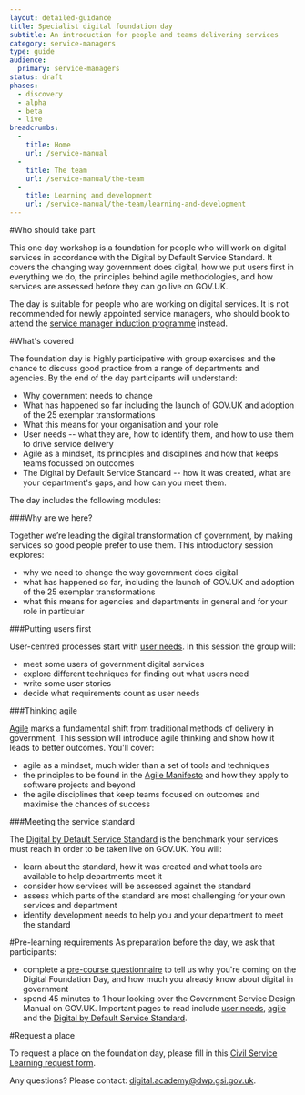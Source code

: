 ```yaml
---
layout: detailed-guidance
title: Specialist digital foundation day
subtitle: An introduction for people and teams delivering services
category: service-managers
type: guide
audience:
  primary: service-managers
status: draft
phases:
  - discovery
  - alpha
  - beta
  - live
breadcrumbs:
  -
    title: Home
    url: /service-manual
  -
    title: The team
    url: /service-manual/the-team
  -
    title: Learning and development
    url: /service-manual/the-team/learning-and-development
---
```


#Who should take part

This one day workshop is a foundation for people who will work on digital services in accordance with the Digital by Default Service Standard. It covers the changing way government does digital, how we put users first in everything we do, the principles behind agile methodologies, and how services are assessed before they can go live on GOV.UK.

The day is suitable for people who are working on digital services. It is not recommended for newly appointed service managers, who should book to attend the [service manager induction programme](/service-manual/the-team/learning-and-development/service-manager-induction) instead.

#What's covered

The foundation day is highly participative with group exercises and the chance to discuss good practice from a range of departments and agencies. By the end of the day participants will understand:

* Why government needs to change
* What has happened so far including the launch of GOV.UK and adoption of the 25 exemplar transformations
* What this means for your organisation and your role
* User needs -- what they are, how to identify them, and how to use them to drive service delivery
* Agile as a mindset, its principles and disciplines and how that keeps teams focussed on outcomes
* The Digital by Default Service Standard -- how it was created, what are your department's gaps, and how can you meet them.

The day includes the following modules:

###Why are we here?

Together we’re leading the digital transformation of government, by making services so good people prefer to use them. This introductory session explores:

*  why we need to change the way government does digital
*  what has happened so far, including the launch of GOV.UK and adoption of the 25 exemplar transformations
*  what this means for agencies and departments in general and for your role in particular

###Putting users first

User-centred processes start with [user needs](/service-manual/user-centred-design/user-needs). In this session the group will:

*  meet some users of government digital services
*  explore different techniques for finding out what users need
*  write some user stories
*  decide what requirements count as user needs

###Thinking agile

[Agile](/service-manual/agile) marks a fundamental shift from traditional methods of delivery in government. This session will introduce agile thinking and show how it leads to better outcomes. You'll cover:

* agile as a mindset, much wider than a set of tools and techniques
* the principles to be found in the [Agile Manifesto](http://agilemanifesto.org/) and how they apply to software projects and beyond
* the agile disciplines that keep teams focused on outcomes and maximise the chances of success

###Meeting the service standard

The [Digital by Default Service Standard](/service-manual/digital-by-default) is the benchmark your services must reach in order to be taken live on GOV.UK. You will:

*  learn about the standard, how it was created and what tools are available to help departments meet it
*  consider how services will be assessed against the standard
*  assess which parts of the standard are most challenging for your own services and department
*  identify development needs to help you and your department to meet the standard

#Pre-learning requirements
As preparation before the day, we ask that participants:

* complete a [pre-course questionnaire](https://www.surveymonkey.com/s/F9XYFMB) to tell us why you're coming on the Digital Foundation Day, and how much you already know about digital in government
* spend 45 minutes to 1 hour looking over the Government Service Design Manual on GOV.UK. Important pages to read include [user needs](https://www.gov.uk/service-manual/user-centred-design/user-needs.html), [agile](https://www.gov.uk/service-manual/agile/index.html) and the [Digital by Default Service Standard](https://www.gov.uk/service-manual/digital-by-default).

#Request a place

To request a place on the foundation day, please fill in this [Civil Service Learning request form](https://civilservicelearning.civilservice.gov.uk/learning-opportunities/digital-foundation-day).

Any questions? Please contact: [digital.academy@dwp.gsi.gov.uk](mailto:digital.academy@dwp.gsi.gov.uk).

